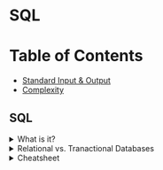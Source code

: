 # SQL

# Table of Contents
* [Standard Input & Output](Standard-Input-&-Output)
* [Complexity](complexity)

## SQL
<details><summary>What is it?</summary>
<p>
<li> Sturctured Query Language - language for structured database management and data manipulation
<li>Used to (1) read and retrieve data, (2) write data, and (3) update data
</p>
</details>

<details><summary>Relational vs. Tranactional Databases</summary>
<p>
<table style="width:100%">
  <tr>
    <th>Relational</th>
    <th>Transactional</th> 
  </tr>
  <tr>
    <td> 
	    <ul>
		    <li>shows relationships between tables</li>
		    <li>easy querying and data manipulation</li>
	   </ul>
    </td>
    <td>
	    <ul>
		    <li>operational database</li>
	   </ul>
    </td>
  </tr>

</table>

</p>
</details>


<details><summary>Cheatsheet</summary>
<p>
	<a href="/images/zt_sql_cheat_sheet.pdf">_Cheat Sheet_</a>
</p>
</details>
<!--stackedit_data:
eyJoaXN0b3J5IjpbMTA1MjcxNTQ4NywyMDU0NDQ1NjgsLTEyMz
UwNDkwOSwtNzkxMTc4ODc3LDExNzEzNjc1NjAsLTE0NTE5OTI2
MjYsLTkxNjY5MjEzOSwtMTUyNjkxOTc3OCwtODI3OTkwNjY5LD
czMDk5ODExNl19
-->